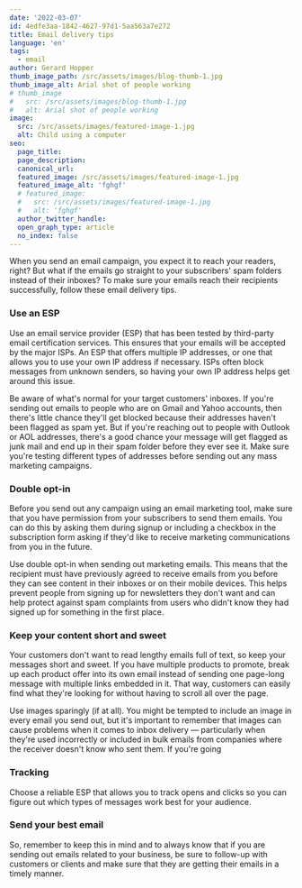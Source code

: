 ```yaml
---
date: '2022-03-07'
id: 4edfe3aa-1842-4627-97d1-5aa563a7e272
title: Email delivery tips
language: 'en'
tags:
  - email
author: Gerard Hopper
thumb_image_path: /src/assets/images/blog-thumb-1.jpg
thumb_image_alt: Arial shot of people working
# thumb_image
#   src: /src/assets/images/blog-thumb-1.jpg
#   alt: Arial shot of people working
image:
  src: /src/assets/images/featured-image-1.jpg
  alt: Child using a computer
seo:
  page_title:
  page_description:
  canonical_url:
  featured_image: /src/assets/images/featured-image-1.jpg
  featured_image_alt: 'fghgf'
  # featured_image:
  #   src: /src/assets/images/featured-image-1.jpg
  #   alt: 'fghgf'
  author_twitter_handle:
  open_graph_type: article
  no_index: false
---
```


When you send an email campaign, you expect it to reach your readers, right? But
what if the emails go straight to your subscribers' spam folders instead of
their inboxes? To make sure your emails reach their recipients successfully,
follow these email delivery tips.

### Use an ESP

Use an email service provider (ESP) that has been tested by third-party email
certification services. This ensures that your emails will be accepted by the
major ISPs. An ESP that offers multiple IP addresses, or one that allows you to
use your own IP address if necessary. ISPs often block messages from unknown
senders, so having your own IP address helps get around this issue.

Be aware of what's normal for your target customers' inboxes. If you're sending
out emails to people who are on Gmail and Yahoo accounts, then there's little
chance they'll get blocked because their addresses haven't been flagged as spam
yet. But if you're reaching out to people with Outlook or AOL addresses, there's
a good chance your message will get flagged as junk mail and end up in their
spam folder before they ever see it. Make sure you're testing different types of
addresses before sending out any mass marketing campaigns.

### Double opt-in

Before you send out any campaign using an email marketing tool, make sure that
you have permission from your subscribers to send them emails. You can do this
by asking them during signup or including a checkbox in the subscription form
asking if they'd like to receive marketing communications from you in the
future.

Use double opt-in when sending out marketing emails. This means that the
recipient must have previously agreed to receive emails from you before they can
see content in their inboxes or on their mobile devices. This helps prevent
people from signing up for newsletters they don't want and can help protect
against spam complaints from users who didn't know they had signed up for
something in the first place.

### Keep your content short and sweet

Your customers don't want to read lengthy emails full of text, so keep your
messages short and sweet. If you have multiple products to promote, break up
each product offer into its own email instead of sending one page-long message
with multiple links embedded in it. That way, customers can easily find what
they're looking for without having to scroll all over the page.

Use images sparingly (if at all). You might be tempted to include an image in
every email you send out, but it's important to remember that images can cause
problems when it comes to inbox delivery — particularly when they're used
incorrectly or included in bulk emails from companies where the receiver doesn't
know who sent them. If you're going

### Tracking

Choose a reliable ESP that allows you to track opens and clicks so you can
figure out which types of messages work best for your audience.

### Send your best email

So, remember to keep this in mind and to always know that if you are sending out
emails related to your business, be sure to follow-up with customers or clients
and make sure that they are getting their emails in a timely manner.
